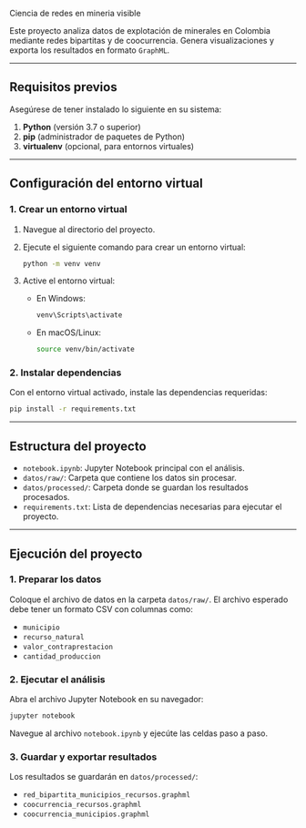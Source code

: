 Ciencia de redes en mineria visible 

Este proyecto analiza datos de explotación de minerales en Colombia mediante redes bipartitas y de coocurrencia. Genera visualizaciones y exporta los resultados en formato `GraphML`.

---

## Requisitos previos

Asegúrese de tener instalado lo siguiente en su sistema:

1. **Python** (versión 3.7 o superior)
2. **pip** (administrador de paquetes de Python)
3. **virtualenv** (opcional, para entornos virtuales)

---

## Configuración del entorno virtual

### 1. Crear un entorno virtual

1. Navegue al directorio del proyecto.
2. Ejecute el siguiente comando para crear un entorno virtual:

   ```bash
   python -m venv venv
   ```

3. Active el entorno virtual:
   - En Windows:
     ```bash
     venv\Scripts\activate
     ```
   - En macOS/Linux:
     ```bash
     source venv/bin/activate
     ```

### 2. Instalar dependencias

Con el entorno virtual activado, instale las dependencias requeridas:

```bash
pip install -r requirements.txt
```

---

## Estructura del proyecto

- `notebook.ipynb`: Jupyter Notebook principal con el análisis.
- `datos/raw/`: Carpeta que contiene los datos sin procesar.
- `datos/processed/`: Carpeta donde se guardan los resultados procesados.
- `requirements.txt`: Lista de dependencias necesarias para ejecutar el proyecto.

---

## Ejecución del proyecto

### 1. Preparar los datos

Coloque el archivo de datos en la carpeta `datos/raw/`. El archivo esperado debe tener un formato CSV con columnas como:
- `municipio`
- `recurso_natural`
- `valor_contraprestacion`
- `cantidad_produccion`

### 2. Ejecutar el análisis

Abra el archivo Jupyter Notebook en su navegador:

```bash
jupyter notebook
```

Navegue al archivo `notebook.ipynb` y ejecúte las celdas paso a paso.

### 3. Guardar y exportar resultados

Los resultados se guardarán en `datos/processed/`:
- `red_bipartita_municipios_recursos.graphml`
- `coocurrencia_recursos.graphml`
- `coocurrencia_municipios.graphml`
